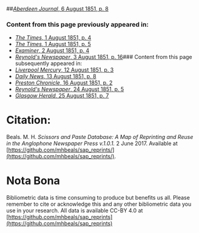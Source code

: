 ##[*Aberdeen Journal*, 6 August 1851, p. 8](https://mhbeals.github.io/sap_html/Aberdeen-Journal/Aberdeen-Journal-6-August-1851-p-8)

### Content from this page previously appeared in:
+ [*The Times*, 1 August 1851, p. 4](https://mhbeals.github.io/sap_html/The-Times/The-Times-1-August-1851-p-4)
+ [*The Times*, 1 August 1851, p. 5](https://mhbeals.github.io/sap_html/The-Times/The-Times-1-August-1851-p-5)
+ [*Examiner*, 2 August 1851, p. 4](https://mhbeals.github.io/sap_html/Examiner/Examiner-2-August-1851-p-4)
+ [*Reynold's Newspaper*, 3 August 1851, p. 16](https://mhbeals.github.io/sap_html/Reynold's-Newspaper/Reynold's-Newspaper-3-August-1851-p-16)### Content from this page subsequently appeared in:
+ [*Liverpool Mercury*, 12 August 1851, p. 3](https://mhbeals.github.io/sap_html/Liverpool-Mercury/Liverpool-Mercury-12-August-1851-p-3)
+ [*Daily News*, 13 August 1851, p. 8](https://mhbeals.github.io/sap_html/Daily-News/Daily-News-13-August-1851-p-8)
+ [*Preston Chronicle*, 16 August 1851, p. 2](https://mhbeals.github.io/sap_html/Preston-Chronicle/Preston-Chronicle-16-August-1851-p-2)
+ [*Reynold's Newspaper*, 24 August 1851, p. 5](https://mhbeals.github.io/sap_html/Reynold's-Newspaper/Reynold's-Newspaper-24-August-1851-p-5)
+ [*Glasgow Herald*, 25 August 1851, p. 7](https://mhbeals.github.io/sap_html/Glasgow-Herald/Glasgow-Herald-25-August-1851-p-7)
                    
# Citation: 

Beals. M. H. *Scissors and Paste Database: A Map of Reprinting and Reuse in the Anglophone Newspaper Press v.1.0.1.* 2 June 2017. Available at [https://github.com/mhbeals/sap_reprints/](https://github.com/mhbeals/sap_reprints/). 
                    
# Nota Bona

Bibliometric data is time consuming to produce but benefits us all. Please remember to cite or acknowledge this and any other bibliometric data you use in your research. All data is available CC-BY 4.0 at [https://github.com/mhbeals/sap_reprints](https://github.com/mhbeals/sap_reprints)
